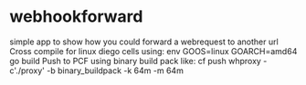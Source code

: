 # webhookforward
simple app to show how you could forward a webrequest to another url
Cross compile for linux diego cells using:
env GOOS=linux GOARCH=amd64 go build
Push to PCF using binary build pack like:
cf push whproxy -c'./proxy' -b binary_buildpack -k 64m -m 64m